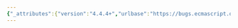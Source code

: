 ```yaml
---
{"_attributes":{"version":"4.4.4+","urlbase":"https://bugs.ecmascript.org/","maintainer":"dherman@mozilla.com"},"bug":{"bug_id":2970,"creation_ts":"2014-06-02 13:13:00 -0700","short_desc":"9.4.3.3: dot -> comma","delta_ts":"2014-07-26 00:33:18 -0700","product":"Draft for 6th Edition","component":"editorial issue","version":"Rev 25: May 22, 2014 Draft","rep_platform":"All","op_sys":"All","bug_status":"RESOLVED","resolution":"FIXED","priority":"Normal","bug_severity":"minor","everconfirmed":true,"reporter":{"uid":"jmdyck","name":"Michael Dyck"},"assigned_to":{"uid":"allen","name":"Allen Wirfs-Brock"},"long_desc":[{"commentid":8841,"comment_count":0,"who":{"uid":"jmdyck","name":"Michael Dyck"},"bug_when":"2014-06-02 13:13:24 -0700","thetext":"In 9.4.3.3 \"[[OwnPropertyKeys]] ( )\",\nstep 4 says:\n    For each integer i starting with 0 such that i < len. in ascending order,\n\nChange dot to comma.\n\n(leftover from Bug 2798)"},{"commentid":8883,"comment_count":1,"who":{"uid":"allen","name":"Allen Wirfs-Brock"},"bug_when":"2014-06-11 15:59:51 -0700","thetext":"fixed in rev26 editor's draft"},{"commentid":9282,"comment_count":2,"who":{"uid":"allen","name":"Allen Wirfs-Brock"},"bug_when":"2014-07-18 14:39:21 -0700","thetext":"in rev26"},{"commentid":9572,"comment_count":3,"who":{"uid":"jmdyck","name":"Michael Dyck"},"bug_when":"2014-07-26 00:33:18 -0700","thetext":"confirmed fixed"}]}}
---
```

